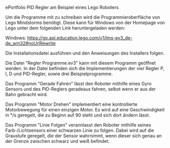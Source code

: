 ePortfolio PID Regler am Beispiel eines Lego Roboters

Um die Programme mit zu schreiben wird die Programmieroberfläche von Lego Mindstorms benötigt. Diese kann für Windows von der Homepage von Lego unter dem folgenden Link heruntergeladen werden:

Windows: https://go.api.education.lego.com/v1/lms-ev3_de-de_win32#noUrlRewrite

Die Installationsdatei ausführen und den Anweisungen des Installers folgen.



Die Datei "Regler Programme.ev3" kann mit diesem Programm geöffnet werden. In der Datei befinden sich die Implementierungen der vier Regler P, I, D und PID-Regler, sowie drei Beispielprogramme.

Das Programm "Gerade Fahren" lässt den Roboter mithilfe eines Gyro Sensors und des PID-Reglers geradeaus fahren, selbst wenn er aus der Bahn gebracht wird. 

Das Programm "Motor Drehen" implementiert eine kontrollierte Motorbewegung für einen einzigen Motor. Es wird auf eine Geschwindigkeit in °/s geregelt, die zu Beginn auf 90 steht und sich dort ändern lässt.

Das Programm "Linie Folgen" verannlasst den Roboter mithilfe seines Farb-/Lichtsensors einer schwarzen Linie zu folgen. Dabei wird auf die Graustufe geregelt, die der Sensor wahrnimmt, wenn dieser sich genau an der Grenze zwischen schwarz und weiß befindet.
